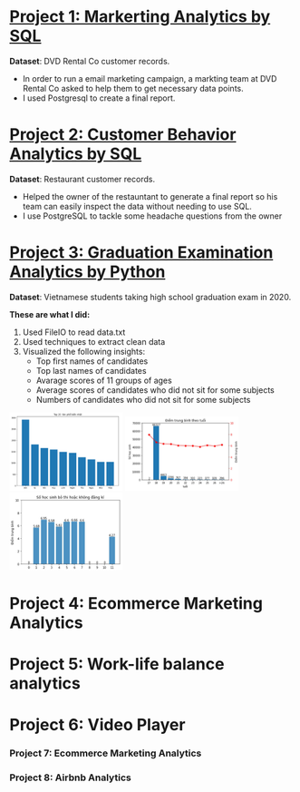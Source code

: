 # [Project 1: Markerting Analytics by SQL](https://github.com/Trisdoan/trisdoan.github.io/blob/1dfc299252d72b35a6d5c33b8287555b8896336a/marketing_analytics.md)

**Dataset**: DVD Rental Co customer records.

* In order to run a email marketing campaign, a markting team at DVD Rental Co asked to help them to get necessary data points. 
* I used Postgresql to create a final report.

# [Project 2: Customer Behavior Analytics by SQL](https://github.com/Trisdoan/SQL_Serious_SQL/tree/main/Danny_Dinner_Analytics)

**Dataset**: Restaurant customer records.
* Helped the owner of the restauntant to generate a final report so his team can easily inspect the data without needing to use SQL.
* I use PostgreSQL to tackle some headache questions from the owner


# [Project 3: Graduation Examination Analytics by Python](https://github.com/Trisdoan/Graduation_Examination_Analytics)

**Dataset**: Vietnamese students taking high school graduation exam in 2020.

__These are what I did:__
1. Used FileIO to read data.txt
2. Used techniques to extract clean data
3. Visualized the following insights:
    * Top first names of candidates
    * Top last names of candidates
    * Avarage scores of 11 groups of ages
    * Average scores of candidates who did not sit for some subjects
    * Numbers of candidates who did not sit for some subjects

<img src="images/1.jpg" width="200"/> <img src="images/2.jpg" width="200"/> <img src="images/3.jpg" width="200"/>




# Project 4: Ecommerce Marketing Analytics




# Project 5: Work-life balance analytics



# Project 6: Video Player




### Project 7: Ecommerce Marketing Analytics




### Project 8: Airbnb Analytics


